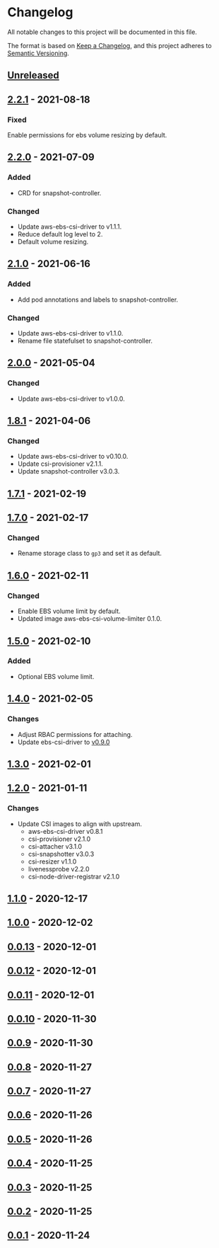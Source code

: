 # Changelog

All notable changes to this project will be documented in this file.

The format is based on [Keep a Changelog](https://keepachangelog.com/en/1.0.0/),
and this project adheres to [Semantic Versioning](https://semver.org/spec/v2.0.0.html).

## [Unreleased]

## [2.2.1] - 2021-08-18

### Fixed

Enable permissions for ebs volume resizing by default.

## [2.2.0] - 2021-07-09

### Added

- CRD for snapshot-controller.

### Changed

- Update aws-ebs-csi-driver to v1.1.1.
- Reduce default log level to 2.
- Default volume resizing.

## [2.1.0] - 2021-06-16

### Added

- Add pod annotations and labels to snapshot-controller.

### Changed

- Update aws-ebs-csi-driver to v1.1.0.
- Rename file statefulset to snapshot-controller.

## [2.0.0] - 2021-05-04

### Changed

- Update aws-ebs-csi-driver to v1.0.0.

## [1.8.1] - 2021-04-06

### Changed

- Update aws-ebs-csi-driver to v0.10.0.
- Update csi-provisioner v2.1.1.
- Update snapshot-controller v3.0.3.

## [1.7.1] - 2021-02-19

## [1.7.0] - 2021-02-17

### Changed

- Rename storage class to `gp3` and set it as default.

## [1.6.0] - 2021-02-11

### Changed

- Enable EBS volume limit by default.
- Updated image aws-ebs-csi-volume-limiter 0.1.0.

## [1.5.0] - 2021-02-10

### Added

- Optional EBS volume limit.

## [1.4.0] - 2021-02-05

### Changes

- Adjust RBAC permissions for attaching.
- Update ebs-csi-driver to [v0.9.0](https://github.com/kubernetes-sigs/aws-ebs-csi-driver/blob/master/CHANGELOG-0.x.md#v090)

## [1.3.0] - 2021-02-01

## [1.2.0] - 2021-01-11

### Changes

- Update CSI images to align with upstream.
  - aws-ebs-csi-driver v0.8.1
  - csi-provisioner v2.1.0
  - csi-attacher v3.1.0
  - csi-snapshotter v3.0.3
  - csi-resizer v1.1.0
  - livenessprobe v2.2.0
  - csi-node-driver-registrar v2.1.0

## [1.1.0] - 2020-12-17

## [1.0.0] - 2020-12-02

## [0.0.13] - 2020-12-01

## [0.0.12] - 2020-12-01

## [0.0.11] - 2020-12-01

## [0.0.10] - 2020-11-30

## [0.0.9] - 2020-11-30

## [0.0.8] - 2020-11-27

## [0.0.7] - 2020-11-27

## [0.0.6] - 2020-11-26

## [0.0.5] - 2020-11-26

## [0.0.4] - 2020-11-25

## [0.0.3] - 2020-11-25

## [0.0.2] - 2020-11-25

## [0.0.1] - 2020-11-24

[Unreleased]: https://github.com/giantswarm/aws-ebs-csi-driver-app/compare/v2.2.1...HEAD
[2.2.1]: https://github.com/giantswarm/aws-ebs-csi-driver-app/compare/v2.1.0...v2.2.1
[2.2.0]: https://github.com/giantswarm/aws-ebs-csi-driver-app/compare/v2.1.0...v2.2.0
[2.1.0]: https://github.com/giantswarm/aws-ebs-csi-driver-app/compare/v2.0.0...v2.1.0
[2.0.0]: https://github.com/giantswarm/aws-ebs-csi-driver-app/compare/v1.8.1...v2.0.0
[1.8.1]: https://github.com/giantswarm/aws-ebs-csi-driver-app/compare/v1.7.1...v1.8.1
[1.7.1]: https://github.com/giantswarm/aws-ebs-csi-driver-app/compare/v1.7.0...v1.7.1
[1.7.0]: https://github.com/giantswarm/aws-ebs-csi-driver-app/compare/v1.6.0...v1.7.0
[1.6.0]: https://github.com/giantswarm/aws-ebs-csi-driver-app/compare/v1.5.0...v1.6.0
[1.5.0]: https://github.com/giantswarm/aws-ebs-csi-driver-app/compare/v1.4.0...v1.5.0
[1.4.0]: https://github.com/giantswarm/aws-ebs-csi-driver-app/compare/v1.3.0...v1.4.0
[1.3.0]: https://github.com/giantswarm/aws-ebs-csi-driver-app/compare/v1.2.0...v1.3.0
[1.2.0]: https://github.com/giantswarm/aws-ebs-csi-driver-app/compare/v1.1.0...v1.2.0
[1.1.0]: https://github.com/giantswarm/aws-ebs-csi-driver-app/compare/v1.0.0...v1.1.0
[1.0.0]: https://github.com/giantswarm/aws-ebs-csi-driver-app/compare/v0.0.13...v1.0.0
[0.0.13]: https://github.com/giantswarm/aws-ebs-csi-driver-app/compare/v0.0.12...v0.0.13
[0.0.12]: https://github.com/giantswarm/aws-ebs-csi-driver-app/compare/v0.0.11...v0.0.12
[0.0.11]: https://github.com/giantswarm/aws-ebs-csi-driver-app/compare/v0.0.10...v0.0.11
[0.0.10]: https://github.com/giantswarm/aws-ebs-csi-driver-app/compare/v0.0.9...v0.0.10
[0.0.9]: https://github.com/giantswarm/aws-ebs-csi-driver-app/compare/v0.0.8...v0.0.9
[0.0.8]: https://github.com/giantswarm/aws-ebs-csi-driver-app/compare/v0.0.7...v0.0.8
[0.0.7]: https://github.com/giantswarm/aws-ebs-csi-driver-app/compare/v0.0.6...v0.0.7
[0.0.6]: https://github.com/giantswarm/aws-ebs-csi-driver-app/compare/v0.0.5...v0.0.6
[0.0.5]: https://github.com/giantswarm/aws-ebs-csi-driver-app/compare/v0.0.4...v0.0.5
[0.0.4]: https://github.com/giantswarm/aws-ebs-csi-driver-app/compare/v0.0.3...v0.0.4
[0.0.3]: https://github.com/giantswarm/aws-ebs-csi-driver-app/compare/v0.0.2...v0.0.3
[0.0.2]: https://github.com/giantswarm/aws-ebs-csi-driver-app/compare/v0.0.1...v0.0.2
[0.0.1]: https://github.com/giantswarm/aws-ebs-csi-driver-app/releases/tag/v0.0.1
